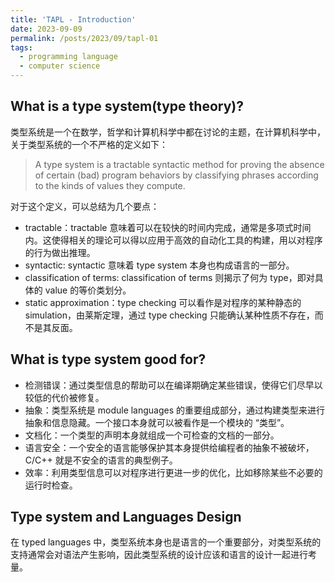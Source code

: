 ```yaml
---
title: 'TAPL - Introduction'
date: 2023-09-09
permalink: /posts/2023/09/tapl-01
tags:
  - programming language
  - computer science
---
```


## What is a type system(type theory)?
类型系统是一个在数学，哲学和计算机科学中都在讨论的主题，在计算机科学中，关于类型系统的一个不严格的定义如下：

> A type system is a tractable syntactic method for proving the absence of certain (bad) program behaviors by classifying phrases according to the kinds of values they compute. 

对于这个定义，可以总结为几个要点：
- tractable：tractable 意味着可以在较快的时间内完成，通常是多项式时间内。这使得相关的理论可以得以应用于高效的自动化工具的构建，用以对程序的行为做出推理。
- syntactic: syntactic 意味着 type system 本身也构成语言的一部分。
- classification of terms: classification of terms 则揭示了何为 type，即对具体的 value 的等价类划分。
- static approximation：type checking 可以看作是对程序的某种静态的 simulation，由莱斯定理，通过 type checking 只能确认某种性质不存在，而不是其反面。

## What is type system good for?

- 检测错误：通过类型信息的帮助可以在编译期确定某些错误，使得它们尽早以较低的代价被修复。
- 抽象：类型系统是 module languages 的重要组成部分，通过构建类型来进行抽象和信息隐藏。一个接口本身就可以被看作是一个模块的 “类型”。
- 文档化：一个类型的声明本身就组成一个可检查的文档的一部分。
- 语言安全：一个安全的语言能够保护其本身提供给编程者的抽象不被破坏，C/C++ 就是不安全的语言的典型例子。
- 效率：利用类型信息可以对程序进行更进一步的优化，比如移除某些不必要的运行时检查。

## Type system and Languages Design
在 typed languages 中，类型系统本身也是语言的一个重要部分，对类型系统的支持通常会对语法产生影响，因此类型系统的设计应该和语言的设计一起进行考量。